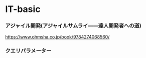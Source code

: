 # IT-basic

### アジャイル開発(アジャイルサムライ――達人開発者への道)

https://www.ohmsha.co.jp/book/9784274068560/

### クエリパラメーター
